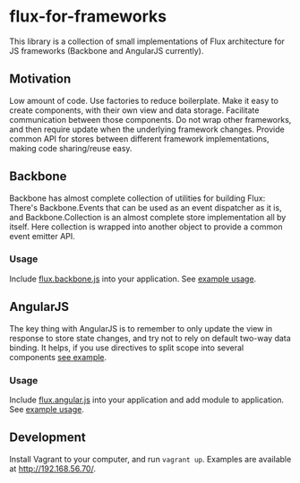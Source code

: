 # flux-for-frameworks

This library is a collection of small implementations of Flux architecture for JS frameworks (Backbone and AngularJS currently).

## Motivation

Low amount of code. Use factories to reduce boilerplate. Make it easy to create components,
with their own view and data storage. Facilitate communication between those components.
Do not wrap other frameworks, and then require update when the underlying framework changes.
Provide common API for stores between different framework implementations, making
code sharing/reuse easy.

## Backbone

Backbone has almost complete collection of utilities for building Flux: There's
Backbone.Events that can be used as an event dispatcher as it is, and Backbone.Collection is an almost
complete store implementation all by itself. Here collection is wrapped
into another object to provide a common event emitter API.

### Usage

Include [flux.backbone.js](src/flux.backbone.js) into your application. See [example usage](examples/backbone.html).

## AngularJS

The key thing with AngularJS is to remember to only update the view in response to
store state changes, and try not to rely on default two-way data binding. It helps,
if you use directives to split scope into several components
[see example](examples/angular.html).

### Usage

Include [flux.angular.js](src/flux.angular.js) into your application and add module to application. See [example usage](examples/angular.html).

## Development

Install Vagrant to your computer, and run ```vagrant up```. Examples are available at http://192.168.56.70/.
